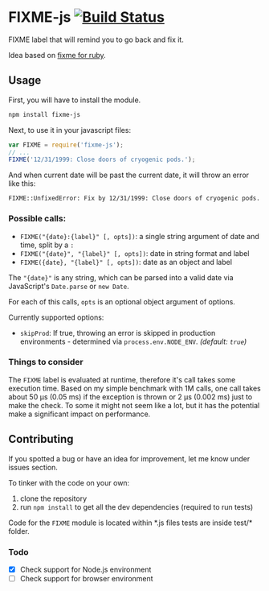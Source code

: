 # FIXME-js [![Build Status](https://travis-ci.org/markogresak/FIXME-js.svg?branch=master)](https://travis-ci.org/markogresak/FIXME-js)

FIXME label that will remind you to go back and fix it.

Idea based on [fixme for ruby](https://github.com/henrik/fixme).


## Usage

First, you will have to install the module.

``` bash
npm install fixme-js
```

Next, to use it in your javascript files:

``` js
var FIXME = require('fixme-js');
// ...
FIXME('12/31/1999: Close doors of cryogenic pods.');
```

And when current date will be past the current date, it will throw an error like this:

```
FIXME::UnfixedError: Fix by 12/31/1999: Close doors of cryogenic pods.
```

### Possible calls:

- `FIXME("{date}:{label}" [, opts])`: a single string argument of date and time, split by a `:`
- `FIXME("{date}", "{label}" [, opts])`: date in string format and label
- `FIXME({date}, "{label}" [, opts])`: date as an object and label

The `"{date}"` is any string, which can be parsed into a valid date via JavaScript's `Date.parse` or `new Date`.

For each of this calls, `opts` is an optional object argument of options.

Currently supported options:

 - `skipProd`: If true, throwing an error is skipped in production environments - determined via `process.env.NODE_ENV`. *(default: `true`)*

### Things to consider

The `FIXME` label is evaluated at runtime, therefore it's call takes some execution time. Based on my simple benchmark with 1M calls, one call takes about 50 µs (0.05 ms) if the exception is thrown or 2 µs (0.002 ms) just to make the check. To some it might not seem like a lot, but it has the potential make a significant impact on performance.

## Contributing

If you spotted a bug or have an idea for improvement, let me know under issues section.

To tinker with the code on your own:

1. clone the repository
2. run `npm install` to get all the dev dependencies (required to run tests)

Code for the `FIXME` module is located within \*.js files tests are inside test/* folder.


### Todo

 - [x] Check support for Node.js environment
 - [ ] Check support for browser environment
